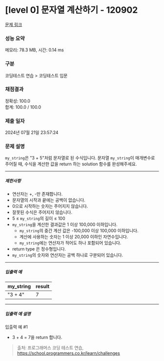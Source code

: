 # [level 0] 문자열 계산하기 - 120902 

[문제 링크](https://school.programmers.co.kr/learn/courses/30/lessons/120902) 

### 성능 요약

메모리: 78.3 MB, 시간: 0.14 ms

### 구분

코딩테스트 연습 > 코딩테스트 입문

### 채점결과

정확성: 100.0<br/>합계: 100.0 / 100.0

### 제출 일자

2024년 07월 21일 23:57:24

### 문제 설명

<p><code>my_string</code>은 "3 + 5"처럼 문자열로 된 수식입니다. 문자열 <code>my_string</code>이 매개변수로 주어질 때, 수식을 계산한 값을 return 하는 solution 함수를 완성해주세요.</p>

<hr>

<h5>제한사항</h5>

<ul>
<li>연산자는 +, -만 존재합니다.</li>
<li>문자열의 시작과 끝에는 공백이 없습니다.</li>
<li>0으로 시작하는 숫자는 주어지지 않습니다.</li>
<li>잘못된 수식은 주어지지 않습니다.</li>
<li>5 ≤ <code>my_string</code>의 길이 ≤ 100</li>
<li><code>my_string</code>을&nbsp;계산한 결과값은 1 이상 100,000 이하입니다.

<ul>
<li><code>my_string</code>의 중간 계산 값은 -100,000 이상 100,000 이하입니다.</li>
<li>계산에 사용하는 숫자는 1 이상 20,000 이하인 자연수입니다.</li>
<li><code>my_string</code>에는 연산자가 적어도 하나 포함되어 있습니다.</li>
</ul></li>
<li>return type 은 정수형입니다.</li>
<li><code>my_string</code>의 숫자와 연산자는 공백 하나로 구분되어 있습니다.</li>
</ul>

<hr>

<h5>입출력 예</h5>
<table class="table">
        <thead><tr>
<th>my_string</th>
<th>result</th>
</tr>
</thead>
        <tbody><tr>
<td>"3 + 4"</td>
<td>7</td>
</tr>
</tbody>
      </table>
<hr>

<h5>입출력 예 설명</h5>

<p>입출력 예 #1</p>

<ul>
<li>3 + 4 = 7을 return 합니다.</li>
</ul>


> 출처: 프로그래머스 코딩 테스트 연습, https://school.programmers.co.kr/learn/challenges